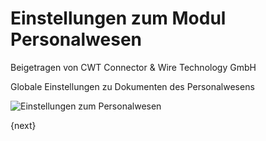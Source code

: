 # Einstellungen zum Modul Personalwesen
<span class="text-muted contributed-by">Beigetragen von CWT Connector & Wire Technology GmbH</span>

Globale Einstellungen zu Dokumenten des Personalwesens

<img class="screenshot" alt="Einstellungen zum Personalwesen" src="{{docs_base_url}}/assets/img/human-resources/hr-settings.png">

{next}
